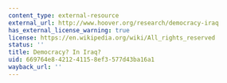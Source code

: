 ```yaml
---
content_type: external-resource
external_url: http://www.hoover.org/research/democracy-iraq
has_external_license_warning: true
license: https://en.wikipedia.org/wiki/All_rights_reserved
status: ''
title: Democracy? In Iraq?
uid: 669764e8-4212-4115-8ef3-577d43ba16a1
wayback_url: ''
---
```

